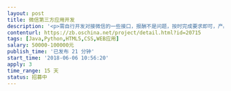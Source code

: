 ```yaml
---                
layout: post       
title: 微信第三方应用开发           
description: '<p>需自行开发对接微信的一些接口，报酬不是问题，按时完成要求即可，产品市场反响较好的前提下后期可技术入股</p>'     
contenturl: https://zb.oschina.net/project/detail.html?id=20715      
tags: [Java,Python,HTML5,CSS,WEB应用]            
salary: 50000-100000元          
publish_time: '已发布 21 分钟'         
start_time: '2018-06-06 10:56:20'           
apply: 3                   
time_range: 15 天              
status: 招募中                  
---                 
```

